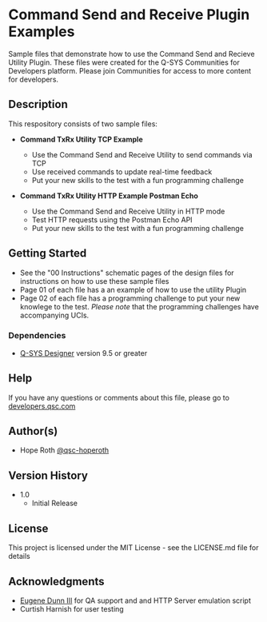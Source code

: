 # Command Send and Receive Plugin Examples

Sample files that demonstrate how to use the Command Send and Recieve Utility Plugin. These files were created for the Q-SYS Communities for Developers platform. Please join Communities for access to more content for developers.

## Description

This respository consists of two sample files:

- **Command TxRx Utility TCP Example**

  - Use the Command Send and Receive Utility to send commands via TCP
  - Use received commands to update real-time feedback
  - Put your new skills to the test with a fun programming challenge

- **Command TxRx Utility HTTP Example Postman Echo**

  - Use the Command Send and Receive Utility in HTTP mode
  - Test HTTP requests using the Postman Echo API
  - Put your new skills to the test with a fun programming challenge

## Getting Started

- See the "00 Instructions" schematic pages of the design files for instructions on how to use these sample files
- Page 01 of each file has a an example of how to use the utility Plugin
- Page 02 of each file has a programming challenge to put your new knowlege to the test. _Please note_ that the programming challenges have accompanying UCIs.

### Dependencies

- [Q-SYS Designer](https://www.qsys.com/resources/software-and-firmware/q-sys-designer-software/) version 9.5 or greater

## Help

If you have any questions or comments about this file, please go to [developers.qsc.com](https://developers.qsc.com)

## Author(s)

- Hope Roth [@qsc-hoperoth](https://github.com/qsc-hoperoth)

## Version History

- 1.0
  - Initial Release

## License

This project is licensed under the MIT License - see the LICENSE.md file for details

## Acknowledgments

- [Eugene Dunn III](https://github.com/QSC-Eugene) for QA support and and HTTP Server emulation script
- Curtish Harnish for user testing
